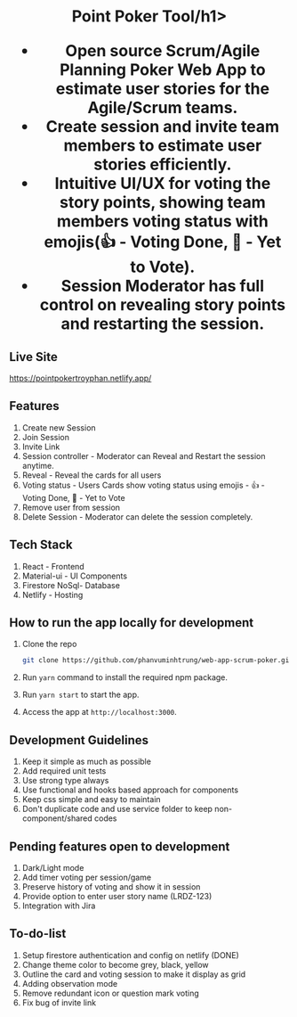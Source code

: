 
<h1 align="center">Point Poker Tool/h1>

- Open source Scrum/Agile Planning Poker Web App to estimate user stories for the Agile/Scrum teams. 
- Create session and invite team members to estimate user stories efficiently. 
- Intuitive UI/UX for voting the story points, showing team members voting status with emojis(👍 - Voting Done, 🤔 - Yet to Vote).
- Session Moderator has full control on revealing story points and restarting the session.

## Live Site

<https://pointpokertroyphan.netlify.app/>

## Features

1. Create new Session
2. Join Session
3. Invite Link
4. Session controller - Moderator can Reveal and Restart the session anytime.
5. Reveal - Reveal the cards for all users
6. Voting status - Users Cards show voting status using emojis - 👍 - Voting Done, 🤔 - Yet to Vote
7. Remove user from session
8. Delete Session - Moderator can delete the session completely.

## Tech Stack

1. React - Frontend
2. Material-ui - UI Components
3. Firestore NoSql- Database
4. Netlify - Hosting

## How to run the app locally for development

1. Clone the repo

    ```bash
    git clone https://github.com/phanvuminhtrung/web-app-scrum-poker.git
    ```

2. Run `yarn` command to install the required npm package.
3. Run `yarn start` to start the app.
4. Access the app at `http://localhost:3000`.

## Development Guidelines

1. Keep it simple as much as possible
2. Add required unit tests
3. Use strong type always
4. Use functional and hooks based approach for components
5. Keep css simple and easy to maintain
6. Don't duplicate code and use service folder to keep non-component/shared codes

## Pending features open to development

1. Dark/Light mode
2. Add timer voting per session/game
3. Preserve history of voting and show it in session
4. Provide option to enter user story name (LRDZ-123)
5. Integration with Jira

## To-do-list

1. Setup firestore authentication and config on netlify (DONE)
2. Change theme color to become grey, black, yellow 
3. Outline the card and voting session to make it display as grid
4. Adding observation mode
5. Remove redundant icon or question mark voting
6. Fix bug of invite link

